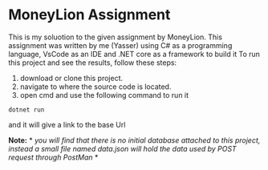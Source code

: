 # MoneyLion Assignment 
This is my soluotion to the given assignment by MoneyLion.
This assignment was written by me (Yasser) using C# as a programming language, VsCode as an IDE and .NET core as a framework to build it
To run this project and see the results, follow these steps:
1. download or clone this project.
2. navigate to where the source code is located.
3. open cmd and use the following command to run it
```
dotnet run
```
and it will give a link to the base Url

**Note:** * *you will find that there is no initial database attached to this project, instead a small file named data.json will hold the data used by POST request through PostMan* *

